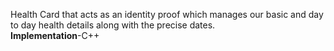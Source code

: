 Health Card that acts as an identity proof which manages our basic and day to day health details along with the precise dates.  
**Implementation**-C++
